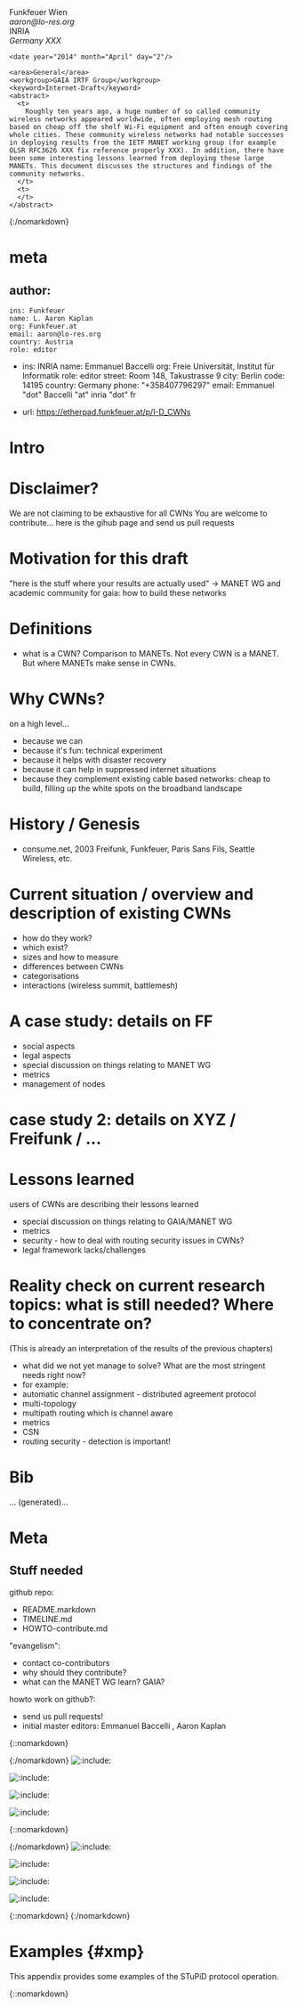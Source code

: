 <?xml version="1.0" encoding="UTF-8"?>
  <?xml-stylesheet type='text/xsl' href='rfc2629.xslt' ?>

<!DOCTYPE rfc SYSTEM "rfc2629.dtd" [
]>

<!-- <rfc ipr="xxx" docName="draft-community-wireless-nets-00" category="info" > -->
<rfc docName="draft-community-wireless-nets-00" category="info" >

<?rfc toc="yes"?>
<?rfc sortrefs="yes"?>
<?rfc symrefs="yes" ?>

  <front>
    <title abbrev="CWNs">
	  A  case study on community wireless networks -
      experiences from the trenches
    </title>
    <author initials="L. Aaron" surname="Kaplan" fullname="L. aaron Kaplan">
      <organization>Funkfeuer Wien</organization>
      <address>
        <email>aaron@lo-res.org</email>
      </address>
    </author>
    <author initials="E" surname="Baccelli" fullname="Emmanuel Baccelli">
      <organization>INRIA</organization>
      <address>
        <postal>
          <street></street>
          <city></city>
          <code></code>
          <country>Germany</country>
        </postal>
        <phone></phone>
        <facsimile></facsimile>
        <email>XXX</email>
      </address>
    </author>

    <date year="2014" month="April" day="2"/>

    <area>General</area>
    <workgroup>GAIA IRTF Group</workgroup>
    <keyword>Internet-Draft</keyword>
    <abstract>
      <t>
		Roughly ten years ago, a huge number of so called community wireless networks appeared worldwide, often employing mesh routing based on cheap off the shelf Wi-Fi equipment and often enough covering whole cities. These community wireless networks had notable successes in deploying results from the IETF MANET working group (for example OLSR RFC3626 XXX fix reference properly XXX). In addition, there have been some interesting lessons learned from deploying these large MANETs. This document discusses the structures and findings of the community networks.
      </t>
      <t>
      </t>
    </abstract>
  </front>

  <middle>

{:/nomarkdown}


meta
========
author:
  -
    ins: Funkfeuer
    name: L. Aaron Kaplan
    org: Funkfeuer.at
    email: aaron@lo-res.org
    country: Austria
    role: editor
  -
    ins: INRIA
    name: Emmanuel Baccelli
    org: Freie Universität, Institut für Informatik
    role: editor
    street: Room 148, Takustrasse 9
    city: Berlin
    code: 14195
    country: Germany
    phone: "+358407796297"
    email: Emmanuel "dot" Baccelli "at" inria "dot" fr

 * url: https://etherpad.funkfeuer.at/p/I-D_CWNs





Intro
==========

Disclaimer?
============
We are not claiming to be exhaustive for all CWNs
You are welcome to contribute... here is the gihub page and send us pull requests

Motivation for this draft
============
 "here is the stuff where your results are actually used" -> MANET WG and academic community
 for gaia: how to build these networks

Definitions
============
  * what is a CWN? Comparison to MANETs. Not every CWN is a MANET. But where MANETs make sense in CWNs.

Why CWNs?
============
  on a high level...
  * because we can
  * because it's fun: technical experiment
  * because it helps with disaster recovery
  * because it can help in suppressed internet situations
  * because they complement existing cable based networks: cheap to build, filling up the white spots on the broadband landscape


History / Genesis
============
  * consume.net, 2003 Freifunk, Funkfeuer, Paris Sans Fils, Seattle Wireless, etc.

Current situation / overview and description of existing CWNs
============
  * how do they work?
  * which exist?
  * sizes and how to measure
  * differences between CWNs
  * categorisations
  * interactions (wireless summit, battlemesh)

A case study: details on FF
============
  * social aspects
  * legal aspects
  * special discussion on things relating to MANET WG
  * metrics
  * management of nodes

case study 2: details on XYZ / Freifunk / ...
============

Lessons learned
============
  users of CWNs are describing their lessons learned
  * special discussion on things relating to GAIA/MANET WG
  * metrics
  * security - how to deal with routing security issues in CWNs?
  * legal framework lacks/challenges


Reality check on current research topics: what is still needed? Where to concentrate on?
============
(This is already an interpretation of the results of the previous chapters)
  * what did we not yet manage to solve? What are the most stringent needs right now?
  * for example:
  * automatic channel assignment - distributed agreement protocol
  * multi-topology
  * multipath routing which is channel aware
  * metrics
  * CSN
  * routing security - detection is important!


Bib
=====
... (generated)...



Meta
======

Stuff needed
--------------

github repo:
  * README.markdown
  * TIMELINE.md
  * HOWTO-contribute.md

"evangelism":
  * contact co-contributors
  * why should they contribute?
  * what can the MANET WG learn? GAIA?

howto work on  github?:
  * send us pull requests!
  * initial master editors: Emmanuel Baccelli , Aaron Kaplan

{::nomarkdown}

</middle>

<back>

  <references title='Normative References'>

{:/nomarkdown}
![:include:](RFC2119)

![:include:](RFC3986)

![:include:](RFC4086)

![:include:](RFC4648)

{::nomarkdown}

  </references>

  <references title='Informative References'>

{:/nomarkdown}
![:include:](RFC5389)

![:include:](I-D.ietf-behave-turn)

<reference anchor="STUNT"  target="http://deusty.blogspot.com/2007/09/stunt-out-of-band-channels.html">
<front>
<title>STUNT &amp; out-of-band channels</title>
<author fullname="Robbie Hanson" initials="R" surname="Hanson">
    <organization />
</author>
<date month='September' day='17' year='2007' />

</front>
</reference>

![:include:](I-D.meyer-xmpp-e2e-encryption)

![:include:](I-D.ietf-xmpp-3920bis)

{::nomarkdown}
  </references>
{:/nomarkdown}


Examples  {#xmp}
========

This appendix provides some examples of the STuPiD protocol operation.


{::nomarkdown}

</back>
</rfc>
